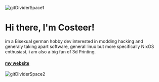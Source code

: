 ![gitDividerSpace1](https://github.com/user-attachments/assets/789e4c6d-6391-488f-95de-ddace3dfd296)


# Hi there, I'm Costeer!
im a Bisexual german hobby dev interested in modding hacking and generaly taking apart software, general linux but more specifically NixOS enthusiast, i am also a big fan of 3d Printing.

#### [my website](https://costeer.netlify.app/)

![gitDividerSpace2](https://github.com/user-attachments/assets/8ba6c95e-55e5-4411-a7b8-beda715ec4da)

